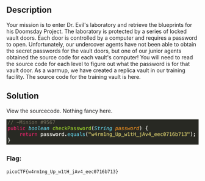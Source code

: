 ## Description
Your mission is to enter Dr. Evil's laboratory and retrieve the blueprints for his Doomsday Project. The laboratory is protected by a series of locked vault doors. Each door is controlled by a computer and requires a password to open. Unfortunately, our undercover agents have not been able to obtain the secret passwords for the vault doors, but one of our junior agents obtained the source code for each vault's computer! You will need to read the source code for each level to figure out what the password is for that vault door. As a warmup, we have created a replica vault in our training facility. The source code for the training vault is here.

## Solution
View the sourcecode. Nothing fancy here.

![](/PicoCTF/Reverse_Engineering/vault-door-training/Imgs/SourceCode.png)

### Flag:
```
picoCTF{w4rm1ng_Up_w1tH_jAv4_eec0716b713}
```

